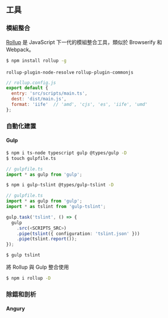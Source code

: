 ## 工具

### 模組整合

[Rollup](http://rollupjs.org/) 是 JavaScript 下一代的模組整合工具，類似於 Browserify 和 Webpack。

```bash
$ npm install rollup -g
```

`rollup-plugin-node-resolve`
`rollup-plugin-commonjs`

```js
// rollup.config.js
export default {
  entry: 'src/scripts/main.ts',
  dest: 'dist/main.js',
  format: 'iife'  // 'amd', 'cjs', 'es', 'iife', 'umd'
};
```

### 自動化建置

#### Gulp
```bash
$ npm i ts-node typescript gulp @types/gulp -D
$ touch gulpfile.ts
```

```ts
// gulpfile.ts
import * as gulp from 'gulp';
```

```bash
$ npm i gulp-tslint @types/gulp-tslint -D
```

```ts
// gulpfile.ts
import * as gulp from 'gulp';
import * as tslint from 'gulp-tslint';

gulp.task('tslint', () => {
  gulp
    .src(<SCRIPTS_SRC>)
    .pipe(tslint({ configuration: 'tslint.json' }))
    .pipe(tslint.report());
});
```

```bash
$ gulp tslint
```

將 Rollup 與 Gulp 整合使用

```bash
$ npm i rollup -D
```


### 除錯和剖析

#### Angury
